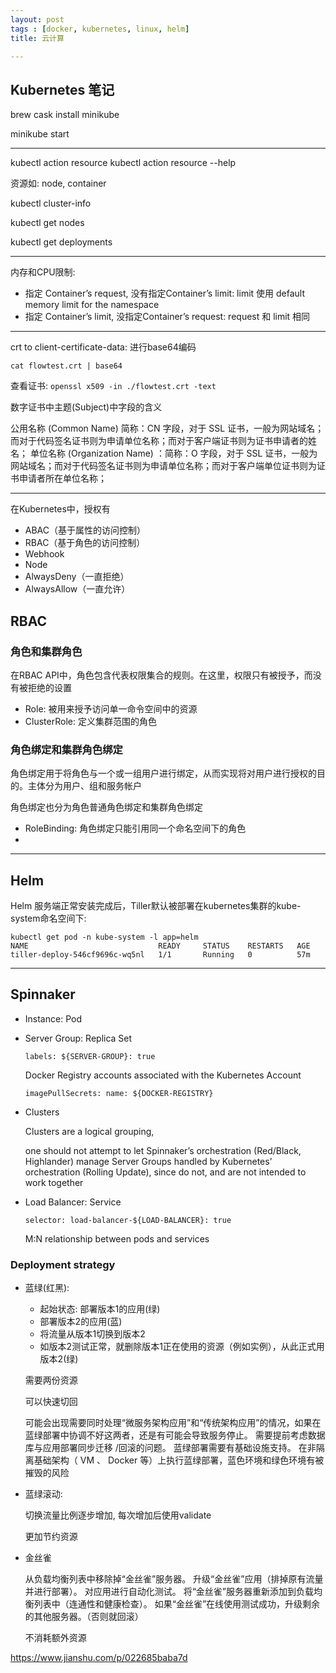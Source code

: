 ```yaml
---
layout: post
tags : [docker, kubernetes, linux, helm]
title: 云计算

---
```


## Kubernetes 笔记

brew cask install minikube

minikube start

---

kubectl action resource 
kubectl action resource --help

资源如: node, container


kubectl cluster-info

kubectl get nodes

kubectl get deployments


----

内存和CPU限制:

* 指定 Container’s request, 没有指定Container’s limit: limit 使用 default memory limit for the namespace
* 指定 Container’s limit, 没指定Container’s request: request 和 limit 相同



---

crt to client-certificate-data: 进行base64编码

`cat flowtest.crt | base64`


查看证书: `openssl x509 -in ./flowtest.crt -text`


数字证书中主题(Subject)中字段的含义

公用名称 (Common Name) 简称：CN 字段，对于 SSL 证书，一般为网站域名；而对于代码签名证书则为申请单位名称；而对于客户端证书则为证书申请者的姓名；
单位名称 (Organization Name) ：简称：O 字段，对于 SSL 证书，一般为网站域名；而对于代码签名证书则为申请单位名称；而对于客户端单位证书则为证书申请者所在单位名称；


---

在Kubernetes中，授权有

* ABAC（基于属性的访问控制）
* RBAC（基于角色的访问控制）
* Webhook
* Node
* AlwaysDeny（一直拒绝）
* AlwaysAllow（一直允许）

## RBAC

### 角色和集群角色

在RBAC API中，角色包含代表权限集合的规则。在这里，权限只有被授予，而没有被拒绝的设置

* Role: 被用来授予访问单一命令空间中的资源
* ClusterRole: 定义集群范围的角色 

### 角色绑定和集群角色绑定

角色绑定用于将角色与一个或一组用户进行绑定，从而实现将对用户进行授权的目的。主体分为用户、组和服务帐户

角色绑定也分为角色普通角色绑定和集群角色绑定

* RoleBinding: 角色绑定只能引用同一个命名空间下的角色
*

---

## Helm


Helm 服务端正常安装完成后，Tiller默认被部署在kubernetes集群的kube-system命名空间下:

```
kubectl get pod -n kube-system -l app=helm
NAME                             READY     STATUS    RESTARTS   AGE
tiller-deploy-546cf9696c-wq5nl   1/1       Running   0          57m
```

---

## Spinnaker

* Instance: Pod

* Server Group: Replica Set

  `labels: ${SERVER-GROUP}: true`

   Docker Registry accounts associated with the Kubernetes Account

   `imagePullSecrets: name: ${DOCKER-REGISTRY}`

* Clusters

  Clusters are a logical grouping,

  one should not attempt to let Spinnaker’s orchestration (Red/Black, Highlander) manage Server Groups handled by Kubernetes’ orchestration (Rolling Update), since do not, and are not intended to work together

* Load Balancer: Service

  `selector: load-balancer-${LOAD-BALANCER}: true`

  M:N relationship between pods and services

### Deployment strategy

* 蓝绿(红黑):

  * 起始状态: 部署版本1的应用(绿)
  * 部署版本2的应用(蓝)
  * 将流量从版本1切换到版本2
  * 如版本2测试正常，就删除版本1正在使用的资源（例如实例），从此正式用版本2(绿)

  需要两份资源

  可以快速切回
  
  可能会出现需要同时处理“微服务架构应用”和“传统架构应用”的情况，如果在蓝绿部署中协调不好这两者，还是有可能会导致服务停止。
  需要提前考虑数据库与应用部署同步迁移 /回滚的问题。
  蓝绿部署需要有基础设施支持。
  在非隔离基础架构（ VM 、 Docker 等）上执行蓝绿部署，蓝色环境和绿色环境有被摧毁的风险

* 蓝绿滚动:

  切换流量比例逐步增加, 每次增加后使用validate


  更加节约资源

* 金丝雀

  从负载均衡列表中移除掉“金丝雀”服务器。
  升级“金丝雀”应用（排掉原有流量并进行部署）。
  对应用进行自动化测试。
  将“金丝雀”服务器重新添加到负载均衡列表中（连通性和健康检查）。
  如果“金丝雀”在线使用测试成功，升级剩余的其他服务器。（否则就回滚）

  不消耗额外资源


<https://www.jianshu.com/p/022685baba7d>
